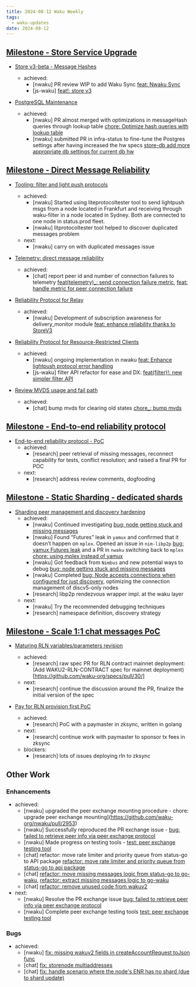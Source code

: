 ```yaml
---
title: 2024-08-12 Waku Weekly
tags:
  - waku-updates
date: 2024-08-12
---
```


## [Milestone - Store Service Upgrade](https://github.com/waku-org/pm/milestone/28)

- [Store v3-beta - Message Hashes](https://github.com/waku-org/pm/issues/131)
  - achieved:
    - [nwaku] PR review WIP to add Waku Sync [feat: Nwaku Sync](https://github.com/waku-org/nwaku/pull/2403)
    - [js-waku] [feat!: store v3](https://github.com/waku-org/js-waku/pull/2036)

- [PostgreSQL Maintenance](https://github.com/waku-org/pm/issues/119)
  - achieved:
    - [nwaku] PR almost merged with optimizations in messageHash queries through lookup table [chore: Optimize hash queries with lookup table](https://github.com/waku-org/nwaku/pull/2933)
    - [nwaku] submitted PR in infra-status to fine-tune the Postgres settings after having increased the hw specs [store-db add more appropriate db settings for current db hw](https://github.com/status-im/infra-status/pull/37)

## [Milestone - Direct Message Reliability](https://github.com/waku-org/pm/milestone/29)

- [Tooling: filter and light push protocols](https://github.com/waku-org/pm/issues/178)
  - achieved:
    - [nwaku] Started using liteprotocoltester tool to send lightpush msgs from a node located in Frankfurt and receiving through waku-filter in a node located in Sydney. Both are connected to one node in status.prod fleet.
    - [nwaku] litprotocoltester tool helped to discover duplicated messages problem
  - next:
    - [nwaku] carry on with duplicated messages issue

- [Telemetry: direct message reliability](https://github.com/waku-org/pm/issues/182)
  - achieved:
    - [chat] report peer id and number of connection failures to telemetry [feat(telemetry)_: send connection failure metric](https://github.com/status-im/status-go/pull/5518), [feat: handle metric for peer connection failure](https://github.com/status-im/telemetry/pull/27)

- [Reliability Protocol for Relay](https://github.com/waku-org/pm/issues/184)
  - achieved:
    - [nwaku] Development of subscription awareness for delivery_monitor module [feat: enhance reliability thanks to StoreV3](https://github.com/waku-org/nwaku/issues/2819)

- [Reliability Protocol for Resource-Restricted Clients](https://github.com/waku-org/pm/issues/186)
  - achieved:
    - [nwaku] ongoing implementation in nwaku [feat: Enhance lightpush protocol error handling](https://github.com/waku-org/nwaku/issues/2722)
    - [js-waku] filter API refactor for ease and DX: [feat(filter)!: new simpler filter API](https://github.com/waku-org/js-waku/pull/2092)

- [Review MVDS usage and fail path](https://github.com/waku-org/pm/issues/189)
  - achieved:
    - [chat] bump mvds for clearing old states [chore_: bump mvds](https://github.com/status-im/status-go/pull/5623)

## [Milestone - End-to-end reliability protocol](https://github.com/waku-org/pm/milestone/30)

- [End-to-end reliability protocol - PoC](https://github.com/waku-org/pm/issues/193)
  - achieved:
    - [research] peer retrieval of missing messages, reconnect capability for tests, conflict resolution; and raised a final PR for POC
  - next:
    - [research] address review comments, dogfooding

## [Milestone - Static Sharding - dedicated shards](https://github.com/waku-org/pm/milestone/31)

- [Sharding peer management and discovery hardening](https://github.com/waku-org/pm/issues/172)
  - achieved:
    - [nwaku] Continued investigating [bug: node getting stuck and missing messages](https://github.com/waku-org/nwaku/issues/2921)
    - [nwaku] Found “Futures” leak in `yamux` and confirmed that it doesn’t happen on `mplex`. Opened an issue in `nim-libp2p` [bug: yamux Futures leak](https://github.com/vacp2p/nim-libp2p/issues/1165) and a PR in `nwaku` switching back to `mplex` [chore: using mplex instead of yamux](https://github.com/waku-org/nwaku/pull/2958)
    - [nwaku] Got feedback from `Nimbus` and new potential ways to debug [bug: node getting stuck and missing messages](https://github.com/waku-org/nwaku/issues/2921)
    - [nwaku] Completed [bug: Node accepts connections when configured for just discovery](https://github.com/waku-org/nwaku/issues/2892), optimizing the connection management of discv5-only nodes
    - [research] libp2p rendezvous wrapper impl. at the waku layer
  - next:
    - [nwaku] Try the recommended debugging techniques
    - [research] namespace definition, discovery strategy

## [Milestone - Scale 1:1 chat messages PoC](https://github.com/waku-org/pm/milestone/34)

- [Maturing RLN variables/parameters revision](https://github.com/waku-org/pm/issues/205)
  - achieved:
    - [research] raw spec PR for RLN contract mainnet deployment: (Add WAKU2-RLN-CONTRACT spec for mainnet deployment)[https://github.com/waku-org/specs/pull/30/]
  - next:
    - [research] continue the discussion around the PR, finalize the initial version of the spec

- [Pay for RLN provision first PoC](https://github.com/waku-org/pm/issues/207)
  - achieved:
    - [research] PoC with a paymaster in zksync, written in golang
  - next:
    - [research] continue work with paymaster to sponsor tx fees in zksync
  - blockers:
    - [research] lots of issues deploying rln to zksync

## Other Work

### Enhancements

- achieved:
  - [nwaku] upgraded the peer exchange mounting procedure - chore: upgrade peer exchange mounting](https://github.com/waku-org/nwaku/pull/2953)
  - [nwaku] Successfully reproduced the PR exchange issue - [bug: failed to retrieve peer info via peer exchange protocol](https://github.com/waku-org/nwaku/issues/2875)
  - [nwaku] Made progress on testing tools - [test: peer exchange testing tool](https://github.com/waku-org/nwaku/pull/2940)
  - [chat] refactor: move rate limiter and priority queue from status-go to API package [refactor: move rate limiter and priority queue from status-go to api package](https://github.com/waku-org/go-waku/pull/1171)
  - [chat] [refactor: move missing messages logic from status-go to go-waku](https://github.com/waku-org/go-waku/pull/1174), [refactor: extract missing messages logic to go-waku](https://github.com/status-im/status-go/pull/5638)
  - [chat] [refactor: remove unused code from wakuv2](https://github.com/status-im/status-go/pull/5651)
- next:
  - [nwaku] Resolve the PR exchange issue [bug: failed to retrieve peer info via peer exchange protocol](https://github.com/waku-org/nwaku/issues/2875)
  - [nwaku] Complete peer exchange testing tools [test: peer exchange testing tool](https://github.com/waku-org/nwaku/pull/2940)

### Bugs

- achieved:
  - [nwaku] [fix: missing wakuv2 fields in createAccountRequest toJson func](https://github.com/status-im/status-desktop/pull/15876)
  - [chat] [fix: storenode multiaddresses](https://github.com/status-im/status-go/pull/5630)
  - [chat] [fix: handle scenario where the node's ENR has no shard (due to shard update)](https://github.com/waku-org/go-waku/pull/1176)
